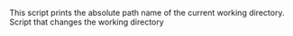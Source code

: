 This script prints the absolute path name of the current working directory.
Script that changes the working directory
